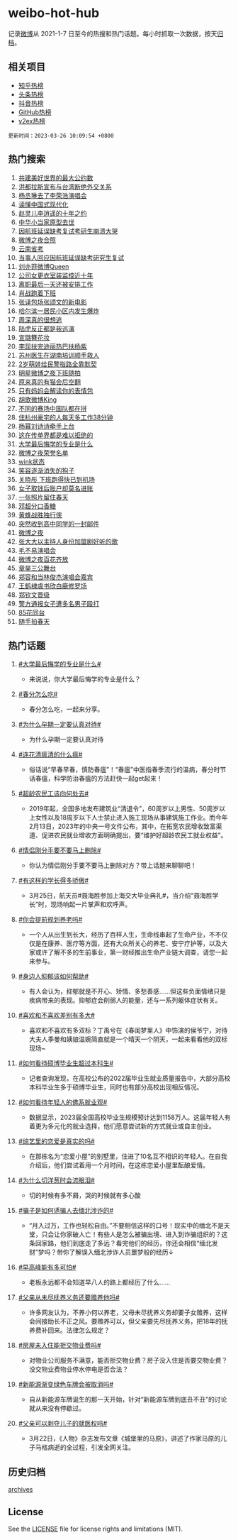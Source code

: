 # weibo-hot-hub

记录[微博](https://www.weibo.com)从 2021-1-7 日至今的热搜和热门话题。每小时抓取一次数据，按天[归档](archives)。

## 相关项目

- [知乎热榜](https://github.com/lonnyzhang423/zhihu-hot-hub)
- [头条热榜](https://github.com/lonnyzhang423/toutiao-hot-hub)
- [抖音热榜](https://github.com/lonnyzhang423/douyin-hot-hub)
- [GitHub热榜](https://github.com/lonnyzhang423/github-hot-hub)
- [v2ex热榜](https://github.com/lonnyzhang423/v2ex-hot-hub)


`更新时间：2023-03-26 10:09:54 +0800`

## 热门搜索

1. [共建美好世界的最大公约数](https://m.weibo.cn/search?containerid=100103type%3D1%26t%3D10%26q%3D%23%E5%85%B1%E5%BB%BA%E7%BE%8E%E5%A5%BD%E4%B8%96%E7%95%8C%E7%9A%84%E6%9C%80%E5%A4%A7%E5%85%AC%E7%BA%A6%E6%95%B0%23&stream_entry_id=51&isnewpage=1&extparam=seat%3D1%26dgr%3D0%26c_type%3D51%26stream_entry_id%3D51%26cate%3D10103%26pos%3D0%26filter_type%3Drealtimehot%26display_time%3D1679796592%26pre_seqid%3D16797965929040127691254&luicode=10000011&lfid=106003type%253D25%2526t%253D3%2526disable_hot%253D1%2526filter_type%253Drealtimehot)
1. [洪都拉斯宣布与台湾断绝外交关系](https://m.weibo.cn/search?containerid=100103type%3D1%26t%3D10%26q%3D%23%E6%B4%AA%E9%83%BD%E6%8B%89%E6%96%AF%E5%AE%A3%E5%B8%83%E4%B8%8E%E5%8F%B0%E6%B9%BE%E6%96%AD%E7%BB%9D%E5%A4%96%E4%BA%A4%E5%85%B3%E7%B3%BB%23&stream_entry_id=31&isnewpage=1&extparam=seat%3D1%26flag%3D1%26c_type%3D31%26dgr%3D0%26cate%3D5001%26q%3D%2523%25E6%25B4%25AA%25E9%2583%25BD%25E6%258B%2589%25E6%2596%25AF%25E5%25AE%25A3%25E5%25B8%2583%25E4%25B8%258E%25E5%258F%25B0%25E6%25B9%25BE%25E6%2596%25AD%25E7%25BB%259D%25E5%25A4%2596%25E4%25BA%25A4%25E5%2585%25B3%25E7%25B3%25BB%2523%26filter_type%3Drealtimehot%26realpos%3D1%26pos%3D0%26stream_entry_id%3D31%26band_rank%3D1%26lcate%3D5001%26display_time%3D1679796592%26pre_seqid%3D16797965929040127691254&luicode=10000011&lfid=106003type%253D25%2526t%253D3%2526disable_hot%253D1%2526filter_type%253Drealtimehot)
1. [杨丞琳去了李荣浩演唱会](https://m.weibo.cn/search?containerid=100103type%3D1%26t%3D10%26q%3D%E6%9D%A8%E4%B8%9E%E7%90%B3%E5%8E%BB%E4%BA%86%E6%9D%8E%E8%8D%A3%E6%B5%A9%E6%BC%94%E5%94%B1%E4%BC%9A&stream_entry_id=31&isnewpage=1&extparam=seat%3D1%26flag%3D2%26c_type%3D31%26dgr%3D0%26cate%3D5001%26q%3D%25E6%259D%25A8%25E4%25B8%259E%25E7%2590%25B3%25E5%258E%25BB%25E4%25BA%2586%25E6%259D%258E%25E8%258D%25A3%25E6%25B5%25A9%25E6%25BC%2594%25E5%2594%25B1%25E4%25BC%259A%26filter_type%3Drealtimehot%26realpos%3D2%26pos%3D1%26stream_entry_id%3D31%26band_rank%3D2%26lcate%3D5001%26display_time%3D1679796592%26pre_seqid%3D16797965929040127691254&luicode=10000011&lfid=106003type%253D25%2526t%253D3%2526disable_hot%253D1%2526filter_type%253Drealtimehot)
1. [读懂中国式现代化](https://m.weibo.cn/search?containerid=100103type%3D1%26t%3D10%26q%3D%23%E8%AF%BB%E6%87%82%E4%B8%AD%E5%9B%BD%E5%BC%8F%E7%8E%B0%E4%BB%A3%E5%8C%96%23&stream_entry_id=31&isnewpage=1&extparam=seat%3D1%26flag%3D0%26c_type%3D31%26dgr%3D0%26cate%3D5001%26q%3D%2523%25E8%25AF%25BB%25E6%2587%2582%25E4%25B8%25AD%25E5%259B%25BD%25E5%25BC%258F%25E7%258E%25B0%25E4%25BB%25A3%25E5%258C%2596%2523%26filter_type%3Drealtimehot%26realpos%3D3%26pos%3D2%26stream_entry_id%3D31%26band_rank%3D3%26lcate%3D5001%26display_time%3D1679796592%26pre_seqid%3D16797965929040127691254&luicode=10000011&lfid=106003type%253D25%2526t%253D3%2526disable_hot%253D1%2526filter_type%253Drealtimehot)
1. [赵灵儿李逍遥的十年之约](https://m.weibo.cn/search?containerid=100103type%3D1%26t%3D10%26q%3D%E8%B5%B5%E7%81%B5%E5%84%BF%E6%9D%8E%E9%80%8D%E9%81%A5%E7%9A%84%E5%8D%81%E5%B9%B4%E4%B9%8B%E7%BA%A6&stream_entry_id=31&isnewpage=1&extparam=seat%3D1%26flag%3D16%26c_type%3D31%26dgr%3D0%26cate%3D5001%26q%3D%25E8%25B5%25B5%25E7%2581%25B5%25E5%2584%25BF%25E6%259D%258E%25E9%2580%258D%25E9%2581%25A5%25E7%259A%2584%25E5%258D%2581%25E5%25B9%25B4%25E4%25B9%258B%25E7%25BA%25A6%26filter_type%3Drealtimehot%26realpos%3D4%26pos%3D3%26stream_entry_id%3D31%26band_rank%3D4%26lcate%3D5001%26display_time%3D1679796592%26pre_seqid%3D16797965929040127691254&luicode=10000011&lfid=106003type%253D25%2526t%253D3%2526disable_hot%253D1%2526filter_type%253Drealtimehot)
1. [中华小当家原型去世](https://m.weibo.cn/search?containerid=100103type%3D1%26t%3D10%26q%3D%23%E4%B8%AD%E5%8D%8E%E5%B0%8F%E5%BD%93%E5%AE%B6%E5%8E%9F%E5%9E%8B%E5%8E%BB%E4%B8%96%23&stream_entry_id=31&isnewpage=1&extparam=seat%3D1%26flag%3D0%26c_type%3D31%26dgr%3D0%26cate%3D5001%26q%3D%2523%25E4%25B8%25AD%25E5%258D%258E%25E5%25B0%258F%25E5%25BD%2593%25E5%25AE%25B6%25E5%258E%259F%25E5%259E%258B%25E5%258E%25BB%25E4%25B8%2596%2523%26filter_type%3Drealtimehot%26realpos%3D5%26pos%3D4%26stream_entry_id%3D31%26band_rank%3D5%26lcate%3D5001%26display_time%3D1679796592%26pre_seqid%3D16797965929040127691254&luicode=10000011&lfid=106003type%253D25%2526t%253D3%2526disable_hot%253D1%2526filter_type%253Drealtimehot)
1. [因航班延误缺考复试考研生崩溃大哭](https://m.weibo.cn/search?containerid=100103type%3D1%26t%3D10%26q%3D%23%E5%9B%A0%E8%88%AA%E7%8F%AD%E5%BB%B6%E8%AF%AF%E7%BC%BA%E8%80%83%E5%A4%8D%E8%AF%95%E8%80%83%E7%A0%94%E7%94%9F%E5%B4%A9%E6%BA%83%E5%A4%A7%E5%93%AD%23&stream_entry_id=31&isnewpage=1&extparam=seat%3D1%26flag%3D2%26c_type%3D31%26dgr%3D0%26cate%3D5001%26q%3D%2523%25E5%259B%25A0%25E8%2588%25AA%25E7%258F%25AD%25E5%25BB%25B6%25E8%25AF%25AF%25E7%25BC%25BA%25E8%2580%2583%25E5%25A4%258D%25E8%25AF%2595%25E8%2580%2583%25E7%25A0%2594%25E7%2594%259F%25E5%25B4%25A9%25E6%25BA%2583%25E5%25A4%25A7%25E5%2593%25AD%2523%26filter_type%3Drealtimehot%26realpos%3D6%26pos%3D5%26stream_entry_id%3D31%26band_rank%3D6%26lcate%3D5001%26display_time%3D1679796592%26pre_seqid%3D16797965929040127691254&luicode=10000011&lfid=106003type%253D25%2526t%253D3%2526disable_hot%253D1%2526filter_type%253Drealtimehot)
1. [微博之夜合照](https://m.weibo.cn/search?containerid=100103type%3D1%26t%3D10%26q%3D%23%E5%BE%AE%E5%8D%9A%E4%B9%8B%E5%A4%9C%E5%90%88%E7%85%A7%23&stream_entry_id=31&isnewpage=1&extparam=seat%3D1%26flag%3D16%26c_type%3D31%26dgr%3D0%26cate%3D5001%26q%3D%2523%25E5%25BE%25AE%25E5%258D%259A%25E4%25B9%258B%25E5%25A4%259C%25E5%2590%2588%25E7%2585%25A7%2523%26filter_type%3Drealtimehot%26realpos%3D7%26pos%3D6%26stream_entry_id%3D31%26band_rank%3D7%26lcate%3D5001%26display_time%3D1679796592%26pre_seqid%3D16797965929040127691254&luicode=10000011&lfid=106003type%253D25%2526t%253D3%2526disable_hot%253D1%2526filter_type%253Drealtimehot)
1. [云南省考](https://m.weibo.cn/search?containerid=100103type%3D1%26t%3D10%26q%3D%23%E4%BA%91%E5%8D%97%E7%9C%81%E8%80%83%23&stream_entry_id=31&isnewpage=1&extparam=seat%3D1%26flag%3D1%26c_type%3D31%26dgr%3D0%26cate%3D5001%26q%3D%2523%25E4%25BA%2591%25E5%258D%2597%25E7%259C%2581%25E8%2580%2583%2523%26filter_type%3Drealtimehot%26realpos%3D8%26pos%3D7%26stream_entry_id%3D31%26band_rank%3D8%26lcate%3D5001%26display_time%3D1679796592%26pre_seqid%3D16797965929040127691254&luicode=10000011&lfid=106003type%253D25%2526t%253D3%2526disable_hot%253D1%2526filter_type%253Drealtimehot)
1. [当事人回应因航班延误缺考研究生复试](https://m.weibo.cn/search?containerid=100103type%3D1%26t%3D10%26q%3D%23%E5%BD%93%E4%BA%8B%E4%BA%BA%E5%9B%9E%E5%BA%94%E5%9B%A0%E8%88%AA%E7%8F%AD%E5%BB%B6%E8%AF%AF%E7%BC%BA%E8%80%83%E7%A0%94%E7%A9%B6%E7%94%9F%E5%A4%8D%E8%AF%95%23&stream_entry_id=31&isnewpage=1&extparam=seat%3D1%26flag%3D0%26c_type%3D31%26dgr%3D0%26cate%3D5001%26q%3D%2523%25E5%25BD%2593%25E4%25BA%258B%25E4%25BA%25BA%25E5%259B%259E%25E5%25BA%2594%25E5%259B%25A0%25E8%2588%25AA%25E7%258F%25AD%25E5%25BB%25B6%25E8%25AF%25AF%25E7%25BC%25BA%25E8%2580%2583%25E7%25A0%2594%25E7%25A9%25B6%25E7%2594%259F%25E5%25A4%258D%25E8%25AF%2595%2523%26filter_type%3Drealtimehot%26realpos%3D9%26pos%3D8%26stream_entry_id%3D31%26band_rank%3D9%26lcate%3D5001%26display_time%3D1679796592%26pre_seqid%3D16797965929040127691254&luicode=10000011&lfid=106003type%253D25%2526t%253D3%2526disable_hot%253D1%2526filter_type%253Drealtimehot)
1. [刘亦菲微博Queen](https://m.weibo.cn/search?containerid=100103type%3D1%26t%3D10%26q%3D%23%E5%88%98%E4%BA%A6%E8%8F%B2%E5%BE%AE%E5%8D%9AQueen%23&stream_entry_id=31&isnewpage=1&extparam=seat%3D1%26flag%3D16%26c_type%3D31%26dgr%3D0%26cate%3D5001%26q%3D%2523%25E5%2588%2598%25E4%25BA%25A6%25E8%258F%25B2%25E5%25BE%25AE%25E5%258D%259AQueen%2523%26filter_type%3Drealtimehot%26realpos%3D10%26pos%3D9%26stream_entry_id%3D31%26band_rank%3D10%26lcate%3D5001%26display_time%3D1679796592%26pre_seqid%3D16797965929040127691254&luicode=10000011&lfid=106003type%253D25%2526t%253D3%2526disable_hot%253D1%2526filter_type%253Drealtimehot)
1. [公司女更衣室装监控近十年](https://m.weibo.cn/search?containerid=100103type%3D1%26t%3D10%26q%3D%23%E5%85%AC%E5%8F%B8%E5%A5%B3%E6%9B%B4%E8%A1%A3%E5%AE%A4%E8%A3%85%E7%9B%91%E6%8E%A7%E8%BF%91%E5%8D%81%E5%B9%B4%23&stream_entry_id=31&isnewpage=1&extparam=seat%3D1%26flag%3D0%26c_type%3D31%26dgr%3D0%26cate%3D5001%26q%3D%2523%25E5%2585%25AC%25E5%258F%25B8%25E5%25A5%25B3%25E6%259B%25B4%25E8%25A1%25A3%25E5%25AE%25A4%25E8%25A3%2585%25E7%259B%2591%25E6%258E%25A7%25E8%25BF%2591%25E5%258D%2581%25E5%25B9%25B4%2523%26filter_type%3Drealtimehot%26realpos%3D11%26pos%3D10%26stream_entry_id%3D31%26band_rank%3D11%26lcate%3D5001%26display_time%3D1679796592%26pre_seqid%3D16797965929040127691254&luicode=10000011&lfid=106003type%253D25%2526t%253D3%2526disable_hot%253D1%2526filter_type%253Drealtimehot)
1. [离职最后一天还被安排工作](https://m.weibo.cn/search?containerid=100103type%3D1%26t%3D10%26q%3D%23%E7%A6%BB%E8%81%8C%E6%9C%80%E5%90%8E%E4%B8%80%E5%A4%A9%E8%BF%98%E8%A2%AB%E5%AE%89%E6%8E%92%E5%B7%A5%E4%BD%9C%23&stream_entry_id=31&isnewpage=1&extparam=seat%3D1%26flag%3D0%26c_type%3D31%26dgr%3D0%26cate%3D5001%26q%3D%2523%25E7%25A6%25BB%25E8%2581%258C%25E6%259C%2580%25E5%2590%258E%25E4%25B8%2580%25E5%25A4%25A9%25E8%25BF%2598%25E8%25A2%25AB%25E5%25AE%2589%25E6%258E%2592%25E5%25B7%25A5%25E4%25BD%259C%2523%26filter_type%3Drealtimehot%26realpos%3D12%26pos%3D11%26stream_entry_id%3D31%26band_rank%3D12%26lcate%3D5001%26display_time%3D1679796592%26pre_seqid%3D16797965929040127691254&luicode=10000011&lfid=106003type%253D25%2526t%253D3%2526disable_hot%253D1%2526filter_type%253Drealtimehot)
1. [肖战跑着下班](https://m.weibo.cn/search?containerid=100103type%3D1%26t%3D10%26q%3D%23%E8%82%96%E6%88%98%E8%B7%91%E7%9D%80%E4%B8%8B%E7%8F%AD%23&stream_entry_id=31&isnewpage=1&extparam=seat%3D1%26flag%3D1%26c_type%3D31%26dgr%3D0%26cate%3D5001%26q%3D%2523%25E8%2582%2596%25E6%2588%2598%25E8%25B7%2591%25E7%259D%2580%25E4%25B8%258B%25E7%258F%25AD%2523%26filter_type%3Drealtimehot%26realpos%3D13%26pos%3D12%26stream_entry_id%3D31%26band_rank%3D13%26lcate%3D5001%26display_time%3D1679796592%26pre_seqid%3D16797965929040127691254&luicode=10000011&lfid=106003type%253D25%2526t%253D3%2526disable_hot%253D1%2526filter_type%253Drealtimehot)
1. [张译包场张颂文的新电影](https://m.weibo.cn/search?containerid=100103type%3D1%26t%3D10%26q%3D%23%E5%BC%A0%E8%AF%91%E5%8C%85%E5%9C%BA%E5%BC%A0%E9%A2%82%E6%96%87%E7%9A%84%E6%96%B0%E7%94%B5%E5%BD%B1%23&stream_entry_id=31&isnewpage=1&extparam=seat%3D1%26flag%3D0%26c_type%3D31%26dgr%3D0%26cate%3D5001%26q%3D%2523%25E5%25BC%25A0%25E8%25AF%2591%25E5%258C%2585%25E5%259C%25BA%25E5%25BC%25A0%25E9%25A2%2582%25E6%2596%2587%25E7%259A%2584%25E6%2596%25B0%25E7%2594%25B5%25E5%25BD%25B1%2523%26filter_type%3Drealtimehot%26realpos%3D14%26pos%3D13%26stream_entry_id%3D31%26band_rank%3D14%26lcate%3D5001%26display_time%3D1679796592%26pre_seqid%3D16797965929040127691254&luicode=10000011&lfid=106003type%253D25%2526t%253D3%2526disable_hot%253D1%2526filter_type%253Drealtimehot)
1. [哈尔滨一居民小区内发生爆炸](https://m.weibo.cn/search?containerid=100103type%3D1%26t%3D10%26q%3D%23%E5%93%88%E5%B0%94%E6%BB%A8%E4%B8%80%E5%B1%85%E6%B0%91%E5%B0%8F%E5%8C%BA%E5%86%85%E5%8F%91%E7%94%9F%E7%88%86%E7%82%B8%23&stream_entry_id=31&isnewpage=1&extparam=seat%3D1%26flag%3D0%26c_type%3D31%26dgr%3D0%26cate%3D5001%26q%3D%2523%25E5%2593%2588%25E5%25B0%2594%25E6%25BB%25A8%25E4%25B8%2580%25E5%25B1%2585%25E6%25B0%2591%25E5%25B0%258F%25E5%258C%25BA%25E5%2586%2585%25E5%258F%2591%25E7%2594%259F%25E7%2588%2586%25E7%2582%25B8%2523%26filter_type%3Drealtimehot%26realpos%3D15%26pos%3D14%26stream_entry_id%3D31%26band_rank%3D15%26lcate%3D5001%26display_time%3D1679796592%26pre_seqid%3D16797965929040127691254&luicode=10000011&lfid=106003type%253D25%2526t%253D3%2526disable_hot%253D1%2526filter_type%253Drealtimehot)
1. [周深真的很想逃](https://m.weibo.cn/search?containerid=100103type%3D1%26t%3D10%26q%3D%23%E5%91%A8%E6%B7%B1%E7%9C%9F%E7%9A%84%E5%BE%88%E6%83%B3%E9%80%83%23&stream_entry_id=31&isnewpage=1&extparam=seat%3D1%26flag%3D0%26c_type%3D31%26dgr%3D0%26cate%3D5001%26q%3D%2523%25E5%2591%25A8%25E6%25B7%25B1%25E7%259C%259F%25E7%259A%2584%25E5%25BE%2588%25E6%2583%25B3%25E9%2580%2583%2523%26filter_type%3Drealtimehot%26realpos%3D16%26pos%3D15%26stream_entry_id%3D31%26band_rank%3D16%26lcate%3D5001%26display_time%3D1679796592%26pre_seqid%3D16797965929040127691254&luicode=10000011&lfid=106003type%253D25%2526t%253D3%2526disable_hot%253D1%2526filter_type%253Drealtimehot)
1. [陆虎反正都是我巡演](https://m.weibo.cn/search?containerid=100103type%3D1%26t%3D10%26q%3D%23%E9%99%86%E8%99%8E%E5%8F%8D%E6%AD%A3%E9%83%BD%E6%98%AF%E6%88%91%E5%B7%A1%E6%BC%94%23&stream_entry_id=31&isnewpage=1&extparam=seat%3D1%26flag%3D0%26c_type%3D31%26dgr%3D0%26cate%3D5001%26q%3D%2523%25E9%2599%2586%25E8%2599%258E%25E5%258F%258D%25E6%25AD%25A3%25E9%2583%25BD%25E6%2598%25AF%25E6%2588%2591%25E5%25B7%25A1%25E6%25BC%2594%2523%26filter_type%3Drealtimehot%26realpos%3D17%26pos%3D16%26stream_entry_id%3D31%26band_rank%3D17%26lcate%3D5001%26display_time%3D1679796592%26pre_seqid%3D16797965929040127691254&luicode=10000011&lfid=106003type%253D25%2526t%253D3%2526disable_hot%253D1%2526filter_type%253Drealtimehot)
1. [宣璐簪花妆](https://m.weibo.cn/search?containerid=100103type%3D1%26t%3D10%26q%3D%23%E5%AE%A3%E7%92%90%E7%B0%AA%E8%8A%B1%E5%A6%86%23&stream_entry_id=31&isnewpage=1&extparam=seat%3D1%26flag%3D1%26c_type%3D31%26dgr%3D0%26cate%3D5001%26q%3D%2523%25E5%25AE%25A3%25E7%2592%2590%25E7%25B0%25AA%25E8%258A%25B1%25E5%25A6%2586%2523%26filter_type%3Drealtimehot%26realpos%3D18%26pos%3D17%26stream_entry_id%3D31%26band_rank%3D18%26lcate%3D5001%26display_time%3D1679796592%26pre_seqid%3D16797965929040127691254&luicode=10000011&lfid=106003type%253D25%2526t%253D3%2526disable_hot%253D1%2526filter_type%253Drealtimehot)
1. [李现扶完迪丽热巴扶杨紫](https://m.weibo.cn/search?containerid=100103type%3D1%26t%3D10%26q%3D%23%E6%9D%8E%E7%8E%B0%E6%89%B6%E5%AE%8C%E8%BF%AA%E4%B8%BD%E7%83%AD%E5%B7%B4%E6%89%B6%E6%9D%A8%E7%B4%AB%23&stream_entry_id=31&isnewpage=1&extparam=seat%3D1%26flag%3D0%26c_type%3D31%26dgr%3D0%26cate%3D5001%26q%3D%2523%25E6%259D%258E%25E7%258E%25B0%25E6%2589%25B6%25E5%25AE%258C%25E8%25BF%25AA%25E4%25B8%25BD%25E7%2583%25AD%25E5%25B7%25B4%25E6%2589%25B6%25E6%259D%25A8%25E7%25B4%25AB%2523%26filter_type%3Drealtimehot%26realpos%3D19%26pos%3D18%26stream_entry_id%3D31%26band_rank%3D19%26lcate%3D5001%26display_time%3D1679796592%26pre_seqid%3D16797965929040127691254&luicode=10000011&lfid=106003type%253D25%2526t%253D3%2526disable_hot%253D1%2526filter_type%253Drealtimehot)
1. [苏州医生在湖南培训顺手救人](https://m.weibo.cn/search?containerid=100103type%3D1%26t%3D10%26q%3D%23%E8%8B%8F%E5%B7%9E%E5%8C%BB%E7%94%9F%E5%9C%A8%E6%B9%96%E5%8D%97%E5%9F%B9%E8%AE%AD%E9%A1%BA%E6%89%8B%E6%95%91%E4%BA%BA%23&stream_entry_id=31&isnewpage=1&extparam=seat%3D1%26flag%3D0%26c_type%3D31%26dgr%3D0%26cate%3D5001%26q%3D%2523%25E8%258B%258F%25E5%25B7%259E%25E5%258C%25BB%25E7%2594%259F%25E5%259C%25A8%25E6%25B9%2596%25E5%258D%2597%25E5%259F%25B9%25E8%25AE%25AD%25E9%25A1%25BA%25E6%2589%258B%25E6%2595%2591%25E4%25BA%25BA%2523%26filter_type%3Drealtimehot%26realpos%3D20%26pos%3D19%26stream_entry_id%3D31%26band_rank%3D20%26lcate%3D5001%26display_time%3D1679796592%26pre_seqid%3D16797965929040127691254&luicode=10000011&lfid=106003type%253D25%2526t%253D3%2526disable_hot%253D1%2526filter_type%253Drealtimehot)
1. [2岁萌娃给民警指路全靠默契](https://m.weibo.cn/search?containerid=100103type%3D1%26t%3D10%26q%3D%232%E5%B2%81%E8%90%8C%E5%A8%83%E7%BB%99%E6%B0%91%E8%AD%A6%E6%8C%87%E8%B7%AF%E5%85%A8%E9%9D%A0%E9%BB%98%E5%A5%91%23&stream_entry_id=31&isnewpage=1&extparam=seat%3D1%26flag%3D0%26c_type%3D31%26dgr%3D0%26cate%3D5001%26q%3D%25232%25E5%25B2%2581%25E8%2590%258C%25E5%25A8%2583%25E7%25BB%2599%25E6%25B0%2591%25E8%25AD%25A6%25E6%258C%2587%25E8%25B7%25AF%25E5%2585%25A8%25E9%259D%25A0%25E9%25BB%2598%25E5%25A5%2591%2523%26filter_type%3Drealtimehot%26realpos%3D21%26pos%3D20%26stream_entry_id%3D31%26band_rank%3D21%26lcate%3D5001%26display_time%3D1679796592%26pre_seqid%3D16797965929040127691254&luicode=10000011&lfid=106003type%253D25%2526t%253D3%2526disable_hot%253D1%2526filter_type%253Drealtimehot)
1. [明星微博之夜下班随拍](https://m.weibo.cn/search?containerid=100103type%3D1%26t%3D10%26q%3D%23%E6%98%8E%E6%98%9F%E5%BE%AE%E5%8D%9A%E4%B9%8B%E5%A4%9C%E4%B8%8B%E7%8F%AD%E9%9A%8F%E6%8B%8D%23&stream_entry_id=31&isnewpage=1&extparam=seat%3D1%26flag%3D0%26c_type%3D31%26dgr%3D0%26cate%3D5001%26q%3D%2523%25E6%2598%258E%25E6%2598%259F%25E5%25BE%25AE%25E5%258D%259A%25E4%25B9%258B%25E5%25A4%259C%25E4%25B8%258B%25E7%258F%25AD%25E9%259A%258F%25E6%258B%258D%2523%26filter_type%3Drealtimehot%26realpos%3D22%26pos%3D21%26stream_entry_id%3D31%26band_rank%3D22%26lcate%3D5001%26display_time%3D1679796592%26pre_seqid%3D16797965929040127691254&luicode=10000011&lfid=106003type%253D25%2526t%253D3%2526disable_hot%253D1%2526filter_type%253Drealtimehot)
1. [原来真的有猫会后空翻](https://m.weibo.cn/search?containerid=100103type%3D1%26t%3D10%26q%3D%23%E5%8E%9F%E6%9D%A5%E7%9C%9F%E7%9A%84%E6%9C%89%E7%8C%AB%E4%BC%9A%E5%90%8E%E7%A9%BA%E7%BF%BB%23&stream_entry_id=31&isnewpage=1&extparam=seat%3D1%26flag%3D0%26c_type%3D31%26dgr%3D0%26cate%3D5001%26q%3D%2523%25E5%258E%259F%25E6%259D%25A5%25E7%259C%259F%25E7%259A%2584%25E6%259C%2589%25E7%258C%25AB%25E4%25BC%259A%25E5%2590%258E%25E7%25A9%25BA%25E7%25BF%25BB%2523%26filter_type%3Drealtimehot%26realpos%3D23%26pos%3D22%26stream_entry_id%3D31%26band_rank%3D23%26lcate%3D5001%26display_time%3D1679796592%26pre_seqid%3D16797965929040127691254&luicode=10000011&lfid=106003type%253D25%2526t%253D3%2526disable_hot%253D1%2526filter_type%253Drealtimehot)
1. [只有妈妈会解读你的表情包](https://m.weibo.cn/search?containerid=100103type%3D1%26t%3D10%26q%3D%23%E5%8F%AA%E6%9C%89%E5%A6%88%E5%A6%88%E4%BC%9A%E8%A7%A3%E8%AF%BB%E4%BD%A0%E7%9A%84%E8%A1%A8%E6%83%85%E5%8C%85%23&stream_entry_id=31&isnewpage=1&extparam=seat%3D1%26flag%3D0%26c_type%3D31%26dgr%3D0%26cate%3D5001%26q%3D%2523%25E5%258F%25AA%25E6%259C%2589%25E5%25A6%2588%25E5%25A6%2588%25E4%25BC%259A%25E8%25A7%25A3%25E8%25AF%25BB%25E4%25BD%25A0%25E7%259A%2584%25E8%25A1%25A8%25E6%2583%2585%25E5%258C%2585%2523%26filter_type%3Drealtimehot%26realpos%3D24%26pos%3D23%26stream_entry_id%3D31%26band_rank%3D24%26lcate%3D5001%26display_time%3D1679796592%26pre_seqid%3D16797965929040127691254&luicode=10000011&lfid=106003type%253D25%2526t%253D3%2526disable_hot%253D1%2526filter_type%253Drealtimehot)
1. [胡歌微博King](https://m.weibo.cn/search?containerid=100103type%3D1%26t%3D10%26q%3D%23%E8%83%A1%E6%AD%8C%E5%BE%AE%E5%8D%9AKing%23&stream_entry_id=31&isnewpage=1&extparam=seat%3D1%26flag%3D0%26c_type%3D31%26dgr%3D0%26cate%3D5001%26q%3D%2523%25E8%2583%25A1%25E6%25AD%258C%25E5%25BE%25AE%25E5%258D%259AKing%2523%26filter_type%3Drealtimehot%26realpos%3D25%26pos%3D24%26stream_entry_id%3D31%26band_rank%3D25%26lcate%3D5001%26display_time%3D1679796592%26pre_seqid%3D16797965929040127691254&luicode=10000011&lfid=106003type%253D25%2526t%253D3%2526disable_hot%253D1%2526filter_type%253Drealtimehot)
1. [不同的赛场中国队都在拼](https://m.weibo.cn/search?containerid=100103type%3D1%26t%3D10%26q%3D%23%E4%B8%8D%E5%90%8C%E7%9A%84%E8%B5%9B%E5%9C%BA%E4%B8%AD%E5%9B%BD%E9%98%9F%E9%83%BD%E5%9C%A8%E6%8B%BC%23&stream_entry_id=31&isnewpage=1&extparam=seat%3D1%26flag%3D1%26c_type%3D31%26dgr%3D0%26cate%3D5001%26q%3D%2523%25E4%25B8%258D%25E5%2590%258C%25E7%259A%2584%25E8%25B5%259B%25E5%259C%25BA%25E4%25B8%25AD%25E5%259B%25BD%25E9%2598%259F%25E9%2583%25BD%25E5%259C%25A8%25E6%258B%25BC%2523%26filter_type%3Drealtimehot%26realpos%3D26%26pos%3D25%26stream_entry_id%3D31%26band_rank%3D26%26lcate%3D5001%26display_time%3D1679796592%26pre_seqid%3D16797965929040127691254&luicode=10000011&lfid=106003type%253D25%2526t%253D3%2526disable_hot%253D1%2526filter_type%253Drealtimehot)
1. [住杭州豪宅的人每天多工作38分钟](https://m.weibo.cn/search?containerid=100103type%3D1%26t%3D10%26q%3D%23%E4%BD%8F%E6%9D%AD%E5%B7%9E%E8%B1%AA%E5%AE%85%E7%9A%84%E4%BA%BA%E6%AF%8F%E5%A4%A9%E5%A4%9A%E5%B7%A5%E4%BD%9C38%E5%88%86%E9%92%9F%23&stream_entry_id=31&isnewpage=1&extparam=seat%3D1%26flag%3D0%26c_type%3D31%26dgr%3D0%26cate%3D5001%26q%3D%2523%25E4%25BD%258F%25E6%259D%25AD%25E5%25B7%259E%25E8%25B1%25AA%25E5%25AE%2585%25E7%259A%2584%25E4%25BA%25BA%25E6%25AF%258F%25E5%25A4%25A9%25E5%25A4%259A%25E5%25B7%25A5%25E4%25BD%259C38%25E5%2588%2586%25E9%2592%259F%2523%26filter_type%3Drealtimehot%26realpos%3D27%26pos%3D26%26stream_entry_id%3D31%26band_rank%3D27%26lcate%3D5001%26display_time%3D1679796592%26pre_seqid%3D16797965929040127691254&luicode=10000011&lfid=106003type%253D25%2526t%253D3%2526disable_hot%253D1%2526filter_type%253Drealtimehot)
1. [杨幂刘诗诗牵手上台](https://m.weibo.cn/search?containerid=100103type%3D1%26t%3D10%26q%3D%23%E6%9D%A8%E5%B9%82%E5%88%98%E8%AF%97%E8%AF%97%E7%89%B5%E6%89%8B%E4%B8%8A%E5%8F%B0%23&stream_entry_id=31&isnewpage=1&extparam=seat%3D1%26flag%3D0%26c_type%3D31%26dgr%3D0%26cate%3D5001%26q%3D%2523%25E6%259D%25A8%25E5%25B9%2582%25E5%2588%2598%25E8%25AF%2597%25E8%25AF%2597%25E7%2589%25B5%25E6%2589%258B%25E4%25B8%258A%25E5%258F%25B0%2523%26filter_type%3Drealtimehot%26realpos%3D28%26pos%3D27%26stream_entry_id%3D31%26band_rank%3D28%26lcate%3D5001%26display_time%3D1679796592%26pre_seqid%3D16797965929040127691254&luicode=10000011&lfid=106003type%253D25%2526t%253D3%2526disable_hot%253D1%2526filter_type%253Drealtimehot)
1. [这在传单界都是难以拒绝的](https://m.weibo.cn/search?containerid=100103type%3D1%26t%3D10%26q%3D%23%E8%BF%99%E5%9C%A8%E4%BC%A0%E5%8D%95%E7%95%8C%E9%83%BD%E6%98%AF%E9%9A%BE%E4%BB%A5%E6%8B%92%E7%BB%9D%E7%9A%84%23&stream_entry_id=31&isnewpage=1&extparam=seat%3D1%26flag%3D0%26c_type%3D31%26dgr%3D0%26cate%3D5001%26q%3D%2523%25E8%25BF%2599%25E5%259C%25A8%25E4%25BC%25A0%25E5%258D%2595%25E7%2595%258C%25E9%2583%25BD%25E6%2598%25AF%25E9%259A%25BE%25E4%25BB%25A5%25E6%258B%2592%25E7%25BB%259D%25E7%259A%2584%2523%26filter_type%3Drealtimehot%26realpos%3D29%26pos%3D28%26stream_entry_id%3D31%26band_rank%3D29%26lcate%3D5001%26display_time%3D1679796592%26pre_seqid%3D16797965929040127691254&luicode=10000011&lfid=106003type%253D25%2526t%253D3%2526disable_hot%253D1%2526filter_type%253Drealtimehot)
1. [大学最后悔学的专业是什么](https://m.weibo.cn/search?containerid=100103type%3D1%26t%3D10%26q%3D%23%E5%A4%A7%E5%AD%A6%E6%9C%80%E5%90%8E%E6%82%94%E5%AD%A6%E7%9A%84%E4%B8%93%E4%B8%9A%E6%98%AF%E4%BB%80%E4%B9%88%23&stream_entry_id=31&isnewpage=1&extparam=seat%3D1%26flag%3D0%26c_type%3D31%26dgr%3D0%26cate%3D5001%26q%3D%2523%25E5%25A4%25A7%25E5%25AD%25A6%25E6%259C%2580%25E5%2590%258E%25E6%2582%2594%25E5%25AD%25A6%25E7%259A%2584%25E4%25B8%2593%25E4%25B8%259A%25E6%2598%25AF%25E4%25BB%2580%25E4%25B9%2588%2523%26filter_type%3Drealtimehot%26realpos%3D30%26pos%3D29%26stream_entry_id%3D31%26band_rank%3D30%26lcate%3D5001%26display_time%3D1679796592%26pre_seqid%3D16797965929040127691254&luicode=10000011&lfid=106003type%253D25%2526t%253D3%2526disable_hot%253D1%2526filter_type%253Drealtimehot)
1. [微博之夜荣誉名单](https://m.weibo.cn/search?containerid=100103type%3D1%26t%3D10%26q%3D%23%E5%BE%AE%E5%8D%9A%E4%B9%8B%E5%A4%9C%E8%8D%A3%E8%AA%89%E5%90%8D%E5%8D%95%23&stream_entry_id=31&isnewpage=1&extparam=seat%3D1%26flag%3D1%26c_type%3D31%26dgr%3D0%26cate%3D5001%26q%3D%2523%25E5%25BE%25AE%25E5%258D%259A%25E4%25B9%258B%25E5%25A4%259C%25E8%258D%25A3%25E8%25AA%2589%25E5%2590%258D%25E5%258D%2595%2523%26filter_type%3Drealtimehot%26realpos%3D31%26pos%3D30%26stream_entry_id%3D31%26band_rank%3D31%26lcate%3D5001%26display_time%3D1679796592%26pre_seqid%3D16797965929040127691254&luicode=10000011&lfid=106003type%253D25%2526t%253D3%2526disable_hot%253D1%2526filter_type%253Drealtimehot)
1. [wink状态](https://m.weibo.cn/search?containerid=100103type%3D1%26t%3D10%26q%3D%23wink%E7%8A%B6%E6%80%81%23&stream_entry_id=31&isnewpage=1&extparam=seat%3D1%26flag%3D0%26c_type%3D31%26dgr%3D0%26cate%3D5001%26q%3D%2523wink%25E7%258A%25B6%25E6%2580%2581%2523%26filter_type%3Drealtimehot%26realpos%3D32%26pos%3D31%26stream_entry_id%3D31%26band_rank%3D32%26lcate%3D5001%26display_time%3D1679796592%26pre_seqid%3D16797965929040127691254&luicode=10000011&lfid=106003type%253D25%2526t%253D3%2526disable_hot%253D1%2526filter_type%253Drealtimehot)
1. [笑容逐渐消失的狗子](https://m.weibo.cn/search?containerid=100103type%3D1%26t%3D10%26q%3D%23%E7%AC%91%E5%AE%B9%E9%80%90%E6%B8%90%E6%B6%88%E5%A4%B1%E7%9A%84%E7%8B%97%E5%AD%90%23&stream_entry_id=31&isnewpage=1&extparam=seat%3D1%26flag%3D0%26c_type%3D31%26dgr%3D0%26cate%3D5001%26q%3D%2523%25E7%25AC%2591%25E5%25AE%25B9%25E9%2580%2590%25E6%25B8%2590%25E6%25B6%2588%25E5%25A4%25B1%25E7%259A%2584%25E7%258B%2597%25E5%25AD%2590%2523%26filter_type%3Drealtimehot%26realpos%3D33%26pos%3D32%26stream_entry_id%3D31%26band_rank%3D33%26lcate%3D5001%26display_time%3D1679796592%26pre_seqid%3D16797965929040127691254&luicode=10000011&lfid=106003type%253D25%2526t%253D3%2526disable_hot%253D1%2526filter_type%253Drealtimehot)
1. [关晓彤 下班跑得快已到机场](https://m.weibo.cn/search?containerid=100103type%3D1%26t%3D10%26q%3D%E5%85%B3%E6%99%93%E5%BD%A4+%E4%B8%8B%E7%8F%AD%E8%B7%91%E5%BE%97%E5%BF%AB%E5%B7%B2%E5%88%B0%E6%9C%BA%E5%9C%BA&stream_entry_id=31&isnewpage=1&extparam=seat%3D1%26flag%3D0%26c_type%3D31%26dgr%3D0%26cate%3D5001%26q%3D%25E5%2585%25B3%25E6%2599%2593%25E5%25BD%25A4%2520%25E4%25B8%258B%25E7%258F%25AD%25E8%25B7%2591%25E5%25BE%2597%25E5%25BF%25AB%25E5%25B7%25B2%25E5%2588%25B0%25E6%259C%25BA%25E5%259C%25BA%26filter_type%3Drealtimehot%26realpos%3D34%26pos%3D33%26stream_entry_id%3D31%26band_rank%3D34%26lcate%3D5001%26display_time%3D1679796592%26pre_seqid%3D16797965929040127691254&luicode=10000011&lfid=106003type%253D25%2526t%253D3%2526disable_hot%253D1%2526filter_type%253Drealtimehot)
1. [女子取钱后账户却莫名进账](https://m.weibo.cn/search?containerid=100103type%3D1%26t%3D10%26q%3D%23%E5%A5%B3%E5%AD%90%E5%8F%96%E9%92%B1%E5%90%8E%E8%B4%A6%E6%88%B7%E5%8D%B4%E8%8E%AB%E5%90%8D%E8%BF%9B%E8%B4%A6%23&stream_entry_id=31&isnewpage=1&extparam=seat%3D1%26flag%3D0%26c_type%3D31%26dgr%3D0%26cate%3D5001%26q%3D%2523%25E5%25A5%25B3%25E5%25AD%2590%25E5%258F%2596%25E9%2592%25B1%25E5%2590%258E%25E8%25B4%25A6%25E6%2588%25B7%25E5%258D%25B4%25E8%258E%25AB%25E5%2590%258D%25E8%25BF%259B%25E8%25B4%25A6%2523%26filter_type%3Drealtimehot%26realpos%3D35%26pos%3D34%26stream_entry_id%3D31%26band_rank%3D35%26lcate%3D5001%26display_time%3D1679796592%26pre_seqid%3D16797965929040127691254&luicode=10000011&lfid=106003type%253D25%2526t%253D3%2526disable_hot%253D1%2526filter_type%253Drealtimehot)
1. [一张照片留住春天](https://m.weibo.cn/search?containerid=100103type%3D1%26t%3D10%26q%3D%23%E4%B8%80%E5%BC%A0%E7%85%A7%E7%89%87%E7%95%99%E4%BD%8F%E6%98%A5%E5%A4%A9%23&stream_entry_id=31&isnewpage=1&extparam=seat%3D1%26flag%3D0%26c_type%3D31%26dgr%3D0%26cate%3D5001%26q%3D%2523%25E4%25B8%2580%25E5%25BC%25A0%25E7%2585%25A7%25E7%2589%2587%25E7%2595%2599%25E4%25BD%258F%25E6%2598%25A5%25E5%25A4%25A9%2523%26filter_type%3Drealtimehot%26realpos%3D36%26pos%3D35%26stream_entry_id%3D31%26band_rank%3D36%26lcate%3D5001%26display_time%3D1679796592%26pre_seqid%3D16797965929040127691254&luicode=10000011&lfid=106003type%253D25%2526t%253D3%2526disable_hot%253D1%2526filter_type%253Drealtimehot)
1. [邓超分口香糖](https://m.weibo.cn/search?containerid=100103type%3D1%26t%3D10%26q%3D%23%E9%82%93%E8%B6%85%E5%88%86%E5%8F%A3%E9%A6%99%E7%B3%96%23&stream_entry_id=31&isnewpage=1&extparam=seat%3D1%26flag%3D0%26c_type%3D31%26dgr%3D0%26cate%3D5001%26q%3D%2523%25E9%2582%2593%25E8%25B6%2585%25E5%2588%2586%25E5%258F%25A3%25E9%25A6%2599%25E7%25B3%2596%2523%26filter_type%3Drealtimehot%26realpos%3D37%26pos%3D36%26stream_entry_id%3D31%26band_rank%3D37%26lcate%3D5001%26display_time%3D1679796592%26pre_seqid%3D16797965929040127691254&luicode=10000011&lfid=106003type%253D25%2526t%253D3%2526disable_hot%253D1%2526filter_type%253Drealtimehot)
1. [黄蜂战胜独行侠](https://m.weibo.cn/search?containerid=100103type%3D1%26t%3D10%26q%3D%23%E9%BB%84%E8%9C%82%E6%88%98%E8%83%9C%E7%8B%AC%E8%A1%8C%E4%BE%A0%23&stream_entry_id=31&isnewpage=1&extparam=seat%3D1%26flag%3D0%26c_type%3D31%26dgr%3D0%26cate%3D5001%26q%3D%2523%25E9%25BB%2584%25E8%259C%2582%25E6%2588%2598%25E8%2583%259C%25E7%258B%25AC%25E8%25A1%258C%25E4%25BE%25A0%2523%26filter_type%3Drealtimehot%26realpos%3D38%26pos%3D37%26stream_entry_id%3D31%26band_rank%3D38%26lcate%3D5001%26display_time%3D1679796592%26pre_seqid%3D16797965929040127691254&luicode=10000011&lfid=106003type%253D25%2526t%253D3%2526disable_hot%253D1%2526filter_type%253Drealtimehot)
1. [突然收到高中同学的一封邮件](https://m.weibo.cn/search?containerid=100103type%3D1%26t%3D10%26q%3D%23%E7%AA%81%E7%84%B6%E6%94%B6%E5%88%B0%E9%AB%98%E4%B8%AD%E5%90%8C%E5%AD%A6%E7%9A%84%E4%B8%80%E5%B0%81%E9%82%AE%E4%BB%B6%23&stream_entry_id=31&isnewpage=1&extparam=seat%3D1%26flag%3D0%26c_type%3D31%26dgr%3D0%26cate%3D5001%26q%3D%2523%25E7%25AA%2581%25E7%2584%25B6%25E6%2594%25B6%25E5%2588%25B0%25E9%25AB%2598%25E4%25B8%25AD%25E5%2590%258C%25E5%25AD%25A6%25E7%259A%2584%25E4%25B8%2580%25E5%25B0%2581%25E9%2582%25AE%25E4%25BB%25B6%2523%26filter_type%3Drealtimehot%26realpos%3D39%26pos%3D38%26stream_entry_id%3D31%26band_rank%3D39%26lcate%3D5001%26display_time%3D1679796592%26pre_seqid%3D16797965929040127691254&luicode=10000011&lfid=106003type%253D25%2526t%253D3%2526disable_hot%253D1%2526filter_type%253Drealtimehot)
1. [微博之夜](https://m.weibo.cn/search?containerid=100103type%3D1%26t%3D10%26q%3D%E5%BE%AE%E5%8D%9A%E4%B9%8B%E5%A4%9C&stream_entry_id=31&isnewpage=1&extparam=seat%3D1%26flag%3D0%26c_type%3D31%26dgr%3D0%26cate%3D5001%26q%3D%25E5%25BE%25AE%25E5%258D%259A%25E4%25B9%258B%25E5%25A4%259C%26filter_type%3Drealtimehot%26realpos%3D40%26pos%3D39%26stream_entry_id%3D31%26band_rank%3D40%26lcate%3D5001%26display_time%3D1679796592%26pre_seqid%3D16797965929040127691254&luicode=10000011&lfid=106003type%253D25%2526t%253D3%2526disable_hot%253D1%2526filter_type%253Drealtimehot)
1. [张大大以主持人身份加盟剧好听的歌](https://m.weibo.cn/search?containerid=100103type%3D1%26t%3D10%26q%3D%23%E5%BC%A0%E5%A4%A7%E5%A4%A7%E4%BB%A5%E4%B8%BB%E6%8C%81%E4%BA%BA%E8%BA%AB%E4%BB%BD%E5%8A%A0%E7%9B%9F%E5%89%A7%E5%A5%BD%E5%90%AC%E7%9A%84%E6%AD%8C%23&stream_entry_id=31&isnewpage=1&extparam=seat%3D1%26flag%3D0%26c_type%3D31%26dgr%3D0%26cate%3D5001%26q%3D%2523%25E5%25BC%25A0%25E5%25A4%25A7%25E5%25A4%25A7%25E4%25BB%25A5%25E4%25B8%25BB%25E6%258C%2581%25E4%25BA%25BA%25E8%25BA%25AB%25E4%25BB%25BD%25E5%258A%25A0%25E7%259B%259F%25E5%2589%25A7%25E5%25A5%25BD%25E5%2590%25AC%25E7%259A%2584%25E6%25AD%258C%2523%26filter_type%3Drealtimehot%26realpos%3D41%26pos%3D40%26stream_entry_id%3D31%26band_rank%3D41%26lcate%3D5001%26display_time%3D1679796592%26pre_seqid%3D16797965929040127691254&luicode=10000011&lfid=106003type%253D25%2526t%253D3%2526disable_hot%253D1%2526filter_type%253Drealtimehot)
1. [毛不易演唱会](https://m.weibo.cn/search?containerid=100103type%3D1%26t%3D10%26q%3D%E6%AF%9B%E4%B8%8D%E6%98%93%E6%BC%94%E5%94%B1%E4%BC%9A&stream_entry_id=31&isnewpage=1&extparam=seat%3D1%26flag%3D0%26c_type%3D31%26dgr%3D0%26cate%3D5001%26q%3D%25E6%25AF%259B%25E4%25B8%258D%25E6%2598%2593%25E6%25BC%2594%25E5%2594%25B1%25E4%25BC%259A%26filter_type%3Drealtimehot%26realpos%3D42%26pos%3D41%26stream_entry_id%3D31%26band_rank%3D42%26lcate%3D5001%26display_time%3D1679796592%26pre_seqid%3D16797965929040127691254&luicode=10000011&lfid=106003type%253D25%2526t%253D3%2526disable_hot%253D1%2526filter_type%253Drealtimehot)
1. [微博之夜百花齐放](https://m.weibo.cn/search?containerid=100103type%3D1%26t%3D10%26q%3D%23%E5%BE%AE%E5%8D%9A%E4%B9%8B%E5%A4%9C%E7%99%BE%E8%8A%B1%E9%BD%90%E6%94%BE%23&stream_entry_id=31&isnewpage=1&extparam=seat%3D1%26flag%3D0%26c_type%3D31%26dgr%3D0%26cate%3D5001%26q%3D%2523%25E5%25BE%25AE%25E5%258D%259A%25E4%25B9%258B%25E5%25A4%259C%25E7%2599%25BE%25E8%258A%25B1%25E9%25BD%2590%25E6%2594%25BE%2523%26filter_type%3Drealtimehot%26realpos%3D43%26pos%3D42%26stream_entry_id%3D31%26band_rank%3D43%26lcate%3D5001%26display_time%3D1679796592%26pre_seqid%3D16797965929040127691254&luicode=10000011&lfid=106003type%253D25%2526t%253D3%2526disable_hot%253D1%2526filter_type%253Drealtimehot)
1. [章昊三公舞台](https://m.weibo.cn/search?containerid=100103type%3D1%26t%3D10%26q%3D%E7%AB%A0%E6%98%8A%E4%B8%89%E5%85%AC%E8%88%9E%E5%8F%B0&stream_entry_id=31&isnewpage=1&extparam=seat%3D1%26flag%3D0%26c_type%3D31%26dgr%3D0%26cate%3D5001%26q%3D%25E7%25AB%25A0%25E6%2598%258A%25E4%25B8%2589%25E5%2585%25AC%25E8%2588%259E%25E5%258F%25B0%26filter_type%3Drealtimehot%26realpos%3D44%26pos%3D43%26stream_entry_id%3D31%26band_rank%3D44%26lcate%3D5001%26display_time%3D1679796592%26pre_seqid%3D16797965929040127691254&luicode=10000011&lfid=106003type%253D25%2526t%253D3%2526disable_hot%253D1%2526filter_type%253Drealtimehot)
1. [郑容和当林俊杰演唱会嘉宾](https://m.weibo.cn/search?containerid=100103type%3D1%26t%3D10%26q%3D%23%E9%83%91%E5%AE%B9%E5%92%8C%E5%BD%93%E6%9E%97%E4%BF%8A%E6%9D%B0%E6%BC%94%E5%94%B1%E4%BC%9A%E5%98%89%E5%AE%BE%23&stream_entry_id=31&isnewpage=1&extparam=seat%3D1%26flag%3D0%26c_type%3D31%26dgr%3D0%26cate%3D5001%26q%3D%2523%25E9%2583%2591%25E5%25AE%25B9%25E5%2592%258C%25E5%25BD%2593%25E6%259E%2597%25E4%25BF%258A%25E6%259D%25B0%25E6%25BC%2594%25E5%2594%25B1%25E4%25BC%259A%25E5%2598%2589%25E5%25AE%25BE%2523%26filter_type%3Drealtimehot%26realpos%3D45%26pos%3D44%26stream_entry_id%3D31%26band_rank%3D45%26lcate%3D5001%26display_time%3D1679796592%26pre_seqid%3D16797965929040127691254&luicode=10000011&lfid=106003type%253D25%2526t%253D3%2526disable_hot%253D1%2526filter_type%253Drealtimehot)
1. [王鹤棣虞书欣白鹿修罗场](https://m.weibo.cn/search?containerid=100103type%3D1%26t%3D10%26q%3D%23%E7%8E%8B%E9%B9%A4%E6%A3%A3%E8%99%9E%E4%B9%A6%E6%AC%A3%E7%99%BD%E9%B9%BF%E4%BF%AE%E7%BD%97%E5%9C%BA%23&stream_entry_id=31&isnewpage=1&extparam=seat%3D1%26flag%3D0%26c_type%3D31%26dgr%3D0%26cate%3D5001%26q%3D%2523%25E7%258E%258B%25E9%25B9%25A4%25E6%25A3%25A3%25E8%2599%259E%25E4%25B9%25A6%25E6%25AC%25A3%25E7%2599%25BD%25E9%25B9%25BF%25E4%25BF%25AE%25E7%25BD%2597%25E5%259C%25BA%2523%26filter_type%3Drealtimehot%26realpos%3D46%26pos%3D45%26stream_entry_id%3D31%26band_rank%3D46%26lcate%3D5001%26display_time%3D1679796592%26pre_seqid%3D16797965929040127691254&luicode=10000011&lfid=106003type%253D25%2526t%253D3%2526disable_hot%253D1%2526filter_type%253Drealtimehot)
1. [郑钦文晋级](https://m.weibo.cn/search?containerid=100103type%3D1%26t%3D10%26q%3D%E9%83%91%E9%92%A6%E6%96%87%E6%99%8B%E7%BA%A7&stream_entry_id=31&isnewpage=1&extparam=seat%3D1%26flag%3D0%26c_type%3D31%26dgr%3D0%26cate%3D5001%26q%3D%25E9%2583%2591%25E9%2592%25A6%25E6%2596%2587%25E6%2599%258B%25E7%25BA%25A7%26filter_type%3Drealtimehot%26realpos%3D47%26pos%3D46%26stream_entry_id%3D31%26band_rank%3D47%26lcate%3D5001%26display_time%3D1679796592%26pre_seqid%3D16797965929040127691254&luicode=10000011&lfid=106003type%253D25%2526t%253D3%2526disable_hot%253D1%2526filter_type%253Drealtimehot)
1. [警方通报女子遭多名男子殴打](https://m.weibo.cn/search?containerid=100103type%3D1%26t%3D10%26q%3D%23%E8%AD%A6%E6%96%B9%E9%80%9A%E6%8A%A5%E5%A5%B3%E5%AD%90%E9%81%AD%E5%A4%9A%E5%90%8D%E7%94%B7%E5%AD%90%E6%AE%B4%E6%89%93%23&stream_entry_id=31&isnewpage=1&extparam=seat%3D1%26flag%3D0%26c_type%3D31%26dgr%3D0%26cate%3D5001%26q%3D%2523%25E8%25AD%25A6%25E6%2596%25B9%25E9%2580%259A%25E6%258A%25A5%25E5%25A5%25B3%25E5%25AD%2590%25E9%2581%25AD%25E5%25A4%259A%25E5%2590%258D%25E7%2594%25B7%25E5%25AD%2590%25E6%25AE%25B4%25E6%2589%2593%2523%26filter_type%3Drealtimehot%26realpos%3D48%26pos%3D47%26stream_entry_id%3D31%26band_rank%3D48%26lcate%3D5001%26display_time%3D1679796592%26pre_seqid%3D16797965929040127691254&luicode=10000011&lfid=106003type%253D25%2526t%253D3%2526disable_hot%253D1%2526filter_type%253Drealtimehot)
1. [85花同台](https://m.weibo.cn/search?containerid=100103type%3D1%26t%3D10%26q%3D85%E8%8A%B1%E5%90%8C%E5%8F%B0&stream_entry_id=31&isnewpage=1&extparam=seat%3D1%26flag%3D0%26c_type%3D31%26dgr%3D0%26cate%3D5001%26q%3D85%25E8%258A%25B1%25E5%2590%258C%25E5%258F%25B0%26filter_type%3Drealtimehot%26realpos%3D49%26pos%3D48%26stream_entry_id%3D31%26band_rank%3D49%26lcate%3D5001%26display_time%3D1679796592%26pre_seqid%3D16797965929040127691254&luicode=10000011&lfid=106003type%253D25%2526t%253D3%2526disable_hot%253D1%2526filter_type%253Drealtimehot)
1. [随手拍春天](https://m.weibo.cn/search?containerid=100103type%3D1%26t%3D10%26q%3D%23%E9%9A%8F%E6%89%8B%E6%8B%8D%E6%98%A5%E5%A4%A9%23&stream_entry_id=31&isnewpage=1&extparam=seat%3D1%26flag%3D0%26c_type%3D31%26dgr%3D0%26cate%3D5001%26q%3D%2523%25E9%259A%258F%25E6%2589%258B%25E6%258B%258D%25E6%2598%25A5%25E5%25A4%25A9%2523%26filter_type%3Drealtimehot%26realpos%3D50%26pos%3D49%26stream_entry_id%3D31%26band_rank%3D50%26lcate%3D5001%26display_time%3D1679796592%26pre_seqid%3D16797965929040127691254&luicode=10000011&lfid=106003type%253D25%2526t%253D3%2526disable_hot%253D1%2526filter_type%253Drealtimehot)

## 热门话题

1. [#大学最后悔学的专业是什么#](https://m.weibo.cn/search?containerid=231522type%3D1%26t%3D10%26q%3D%23%E5%A4%A7%E5%AD%A6%E6%9C%80%E5%90%8E%E6%82%94%E5%AD%A6%E7%9A%84%E4%B8%93%E4%B8%9A%E6%98%AF%E4%BB%80%E4%B9%88%23&stream_entry_id=128&isnewpage=1&extparam=seat%3D1%26unitid%3D1679731618527%26pos%3D1-0-0%26c_type%3D128%26cate%3D5004%26lcate%3D5004%26dgr%3D0%26display_time%3D1679796594%26pre_seqid%3D1679796594477025055596&luicode=10000011&lfid=231648_-_4)
    - 来说说，你大学最后悔学的专业是什么？

1. [#春分怎么吃#](https://m.weibo.cn/search?containerid=231522type%3D1%26t%3D10%26q%3D%23%E6%98%A5%E5%88%86%E6%80%8E%E4%B9%88%E5%90%83%23&stream_entry_id=128&isnewpage=1&extparam=seat%3D1%26unitid%3D1679753202156%26pos%3D1-0-1%26c_type%3D128%26cate%3D5004%26lcate%3D5004%26dgr%3D0%26display_time%3D1679796594%26pre_seqid%3D1679796594477025055596&luicode=10000011&lfid=231648_-_4)
    - 春分怎么吃，一起来分享。

1. [#为什么孕期一定要认真对待#](https://m.weibo.cn/search?containerid=231522type%3D1%26t%3D10%26q%3D%23%E4%B8%BA%E4%BB%80%E4%B9%88%E5%AD%95%E6%9C%9F%E4%B8%80%E5%AE%9A%E8%A6%81%E8%AE%A4%E7%9C%9F%E5%AF%B9%E5%BE%85%23&stream_entry_id=128&isnewpage=1&extparam=seat%3D1%26unitid%3D1679637127672%26pos%3D1-0-2%26c_type%3D128%26cate%3D5004%26lcate%3D5004%26dgr%3D0%26display_time%3D1679796594%26pre_seqid%3D1679796594477025055596&luicode=10000011&lfid=231648_-_4)
    - 为什么孕期一定要认真对待

1. [#连花清瘟清的什么瘟#](https://m.weibo.cn/search?containerid=231522type%3D1%26t%3D10%26q%3D%23%E8%BF%9E%E8%8A%B1%E6%B8%85%E7%98%9F%E6%B8%85%E7%9A%84%E4%BB%80%E4%B9%88%E7%98%9F%23&stream_entry_id=128&isnewpage=1&extparam=seat%3D1%26unitid%3D1679657224692%26pos%3D1-0-3%26c_type%3D128%26cate%3D5004%26lcate%3D5004%26dgr%3D0%26display_time%3D1679796594%26pre_seqid%3D1679796594477025055596&luicode=10000011&lfid=231648_-_4)
    - 俗话说“早春早春，慎防春瘟”！“春瘟”中医指春季流行的温病，春分时节话春瘟，科学防治春瘟的方法赶快一起get起来！

1. [#超龄农民工该向何处去#](https://m.weibo.cn/search?containerid=231522type%3D1%26t%3D10%26q%3D%23%E8%B6%85%E9%BE%84%E5%86%9C%E6%B0%91%E5%B7%A5%E8%AF%A5%E5%90%91%E4%BD%95%E5%A4%84%E5%8E%BB%23&stream_entry_id=128&isnewpage=1&extparam=seat%3D1%26unitid%3D1679790073064%26pos%3D1-0-4%26c_type%3D128%26cate%3D5004%26lcate%3D5004%26dgr%3D0%26display_time%3D1679796594%26pre_seqid%3D1679796594477025055596&luicode=10000011&lfid=231648_-_4)
    - 2019年起，全国多地发布建筑业“清退令”，60周岁以上男性、50周岁以上女性以及18周岁以下人士禁止进入施工现场从事建筑施工作业。而今年2月13日，2023年的中央一号文件公布，其中，在拓宽农民增收致富渠道、促进农民就业增收方面明确提出，要“维护好超龄农民工就业权益”。

1. [#情侣刚分手要不要马上删除#](https://m.weibo.cn/search?containerid=231522type%3D1%26t%3D10%26q%3D%23%E6%83%85%E4%BE%A3%E5%88%9A%E5%88%86%E6%89%8B%E8%A6%81%E4%B8%8D%E8%A6%81%E9%A9%AC%E4%B8%8A%E5%88%A0%E9%99%A4%23&stream_entry_id=128&isnewpage=1&extparam=seat%3D1%26unitid%3D1679795461809%26pos%3D1-0-5%26c_type%3D128%26cate%3D5004%26lcate%3D5004%26dgr%3D0%26display_time%3D1679796594%26pre_seqid%3D1679796594477025055596&luicode=10000011&lfid=231648_-_4)
    - 你认为情侣刚分手要不要马上删除对方？带上话题来聊聊吧！

1. [#有这样的学长得多骄傲#](https://m.weibo.cn/search?containerid=231522type%3D1%26t%3D10%26q%3D%23%E6%9C%89%E8%BF%99%E6%A0%B7%E7%9A%84%E5%AD%A6%E9%95%BF%E5%BE%97%E5%A4%9A%E9%AA%84%E5%82%B2%23&stream_entry_id=128&isnewpage=1&extparam=seat%3D1%26unitid%3D1679796071624%26pos%3D1-0-6%26c_type%3D128%26cate%3D5004%26lcate%3D5004%26dgr%3D0%26display_time%3D1679796594%26pre_seqid%3D1679796594477025055596&luicode=10000011&lfid=231648_-_4)
    - 3月25日，航天员#聂海胜参加上海交大毕业典礼#，当介绍“聂海胜学长”时，现场响起一片掌声和欢呼声。

1. [#你会提前规划养老吗#](https://m.weibo.cn/search?containerid=231522type%3D1%26t%3D10%26q%3D%23%E4%BD%A0%E4%BC%9A%E6%8F%90%E5%89%8D%E8%A7%84%E5%88%92%E5%85%BB%E8%80%81%E5%90%97%23&stream_entry_id=128&isnewpage=1&extparam=seat%3D1%26unitid%3D1679670436244%26pos%3D1-0-7%26c_type%3D128%26cate%3D5004%26lcate%3D5004%26dgr%3D0%26display_time%3D1679796594%26pre_seqid%3D1679796594477025055596&luicode=10000011&lfid=231648_-_4)
    - 一个人从出生到长大，经历了百样人生，生命线串起了生命产业，不不仅仅是在康养、医疗等方面，还有大众所关心的养老、安宁疗护等，以及大家或许了解不多的生前事业，第一财经推出生命产业链大调查，请您一起来参与。

1. [#身边人抑郁该如何帮助#](https://m.weibo.cn/search?containerid=231522type%3D1%26t%3D10%26q%3D%23%E8%BA%AB%E8%BE%B9%E4%BA%BA%E6%8A%91%E9%83%81%E8%AF%A5%E5%A6%82%E4%BD%95%E5%B8%AE%E5%8A%A9%23&stream_entry_id=128&isnewpage=1&extparam=seat%3D1%26unitid%3D1679638952667%26pos%3D1-0-8%26c_type%3D128%26cate%3D5004%26lcate%3D5004%26dgr%3D0%26display_time%3D1679796594%26pre_seqid%3D1679796594477025055596&luicode=10000011&lfid=231648_-_4)
    - 有人会认为，抑郁就是不开心、矫情、多愁善感……但这些负面情绪只是疾病带来的表现。抑郁症会削弱人的能量，还与一系列躯体症状有关。

1. [#喜欢和不喜欢差别有多大#](https://m.weibo.cn/search?containerid=231522type%3D1%26t%3D10%26q%3D%23%E5%96%9C%E6%AC%A2%E5%92%8C%E4%B8%8D%E5%96%9C%E6%AC%A2%E5%B7%AE%E5%88%AB%E6%9C%89%E5%A4%9A%E5%A4%A7%23&stream_entry_id=128&isnewpage=1&extparam=seat%3D1%26unitid%3D1679628429086%26pos%3D1-0-9%26c_type%3D128%26cate%3D5004%26lcate%3D5004%26dgr%3D0%26display_time%3D1679796594%26pre_seqid%3D1679796594477025055596&luicode=10000011&lfid=231648_-_4)
    - 喜欢和不喜欢有多双标？丁禹兮在《春闺梦里人》中饰演的侯爷宁，对待大夫人季曼和姨娘温婉简直就是一个晴天一个阴天，一起来看看他的双标现场~

1. [#如何看待硕博毕业生超过本科生#](https://m.weibo.cn/search?containerid=231522type%3D1%26t%3D10%26q%3D%23%E5%A6%82%E4%BD%95%E7%9C%8B%E5%BE%85%E7%A1%95%E5%8D%9A%E6%AF%95%E4%B8%9A%E7%94%9F%E8%B6%85%E8%BF%87%E6%9C%AC%E7%A7%91%E7%94%9F%23&stream_entry_id=128&isnewpage=1&extparam=seat%3D1%26unitid%3D1679637737502%26pos%3D1-0-10%26c_type%3D128%26cate%3D5004%26lcate%3D5004%26dgr%3D0%26display_time%3D1679796594%26pre_seqid%3D1679796594477025055596&luicode=10000011&lfid=231648_-_4)
    - 记者查询发现，在高校公布的2022届毕业生就业质量报告中，大部分高校本科毕业生多于硕博毕业生，同时也有部分高校出现相反情况。

1. [#如何看待年轻人的佛系就业观#](https://m.weibo.cn/search?containerid=231522type%3D1%26t%3D10%26q%3D%23%E5%A6%82%E4%BD%95%E7%9C%8B%E5%BE%85%E5%B9%B4%E8%BD%BB%E4%BA%BA%E7%9A%84%E4%BD%9B%E7%B3%BB%E5%B0%B1%E4%B8%9A%E8%A7%82%23&stream_entry_id=128&isnewpage=1&extparam=seat%3D1%26unitid%3D1679669834385%26pos%3D1-0-11%26c_type%3D128%26cate%3D5004%26lcate%3D5004%26dgr%3D0%26display_time%3D1679796594%26pre_seqid%3D1679796594477025055596&luicode=10000011&lfid=231648_-_4)
    - 数据显示，2023届全国高校毕业生规模预计达到1158万人。这届年轻人有着更为多元化的就业选择，他们愿意尝试新的方式就业或自主创业。

1. [#综艺里的恋爱是真实的吗#](https://m.weibo.cn/search?containerid=231522type%3D1%26t%3D10%26q%3D%23%E7%BB%BC%E8%89%BA%E9%87%8C%E7%9A%84%E6%81%8B%E7%88%B1%E6%98%AF%E7%9C%9F%E5%AE%9E%E7%9A%84%E5%90%97%23&stream_entry_id=128&isnewpage=1&extparam=seat%3D1%26unitid%3D1679648845567%26pos%3D1-0-12%26c_type%3D128%26cate%3D5004%26lcate%3D5004%26dgr%3D0%26display_time%3D1679796594%26pre_seqid%3D1679796594477025055596&luicode=10000011&lfid=231648_-_4)
    - 在那栋名为“恋爱小屋”的别墅里，住进了10名互不相识的年轻人。在自我介绍后，他们尝试着用一个月时间，在这栋恋爱小屋里酝酿爱情。

1. [#为什么切洋葱时会流眼泪#](https://m.weibo.cn/search?containerid=231522type%3D1%26t%3D10%26q%3D%23%E4%B8%BA%E4%BB%80%E4%B9%88%E5%88%87%E6%B4%8B%E8%91%B1%E6%97%B6%E4%BC%9A%E6%B5%81%E7%9C%BC%E6%B3%AA%23&stream_entry_id=128&isnewpage=1&extparam=seat%3D1%26unitid%3D1679644928336%26pos%3D1-0-13%26c_type%3D128%26cate%3D5004%26lcate%3D5004%26dgr%3D0%26display_time%3D1679796594%26pre_seqid%3D1679796594477025055596&luicode=10000011&lfid=231648_-_4)
    - 切的时候有多不屑，哭的时候就有多心酸

1. [#骗子是如何诱骗人去缅北涉诈的#](https://m.weibo.cn/search?containerid=231522type%3D1%26t%3D10%26q%3D%23%E9%AA%97%E5%AD%90%E6%98%AF%E5%A6%82%E4%BD%95%E8%AF%B1%E9%AA%97%E4%BA%BA%E5%8E%BB%E7%BC%85%E5%8C%97%E6%B6%89%E8%AF%88%E7%9A%84%23&stream_entry_id=128&isnewpage=1&extparam=seat%3D1%26unitid%3D1679639841262%26pos%3D1-0-14%26c_type%3D128%26cate%3D5004%26lcate%3D5004%26dgr%3D0%26display_time%3D1679796594%26pre_seqid%3D1679796594477025055596&luicode=10000011&lfid=231648_-_4)
    - “月入过万，工作也轻松自由。”不要相信这样的口号！现实中的缅北不是天堂，只会让你家破人亡！有些人是怎么被骗出境、进入到诈骗组织的？这条回家路，他们到底走了多远？看完他们的经历，你还会相信“缅北发财”梦吗？带你了解误入缅北涉诈人员噩梦般的经历↓

1. [#早高峰能有多可怕#](https://m.weibo.cn/search?containerid=231522type%3D1%26t%3D10%26q%3D%23%E6%97%A9%E9%AB%98%E5%B3%B0%E8%83%BD%E6%9C%89%E5%A4%9A%E5%8F%AF%E6%80%95%23&stream_entry_id=128&isnewpage=1&extparam=seat%3D1%26unitid%3D1679637436734%26pos%3D1-0-15%26c_type%3D128%26cate%3D5004%26lcate%3D5004%26dgr%3D0%26display_time%3D1679796594%26pre_seqid%3D1679796594477025055596&luicode=10000011&lfid=231648_-_4)
    - 老板永远都不会知道早八人的路上都经历了什么......

1. [#父亲从未尽抚养义务还要赡养他吗#](https://m.weibo.cn/search?containerid=231522type%3D1%26t%3D10%26q%3D%23%E7%88%B6%E4%BA%B2%E4%BB%8E%E6%9C%AA%E5%B0%BD%E6%8A%9A%E5%85%BB%E4%B9%89%E5%8A%A1%E8%BF%98%E8%A6%81%E8%B5%A1%E5%85%BB%E4%BB%96%E5%90%97%23&stream_entry_id=128&isnewpage=1&extparam=seat%3D1%26unitid%3D1679755915888%26pos%3D1-0-16%26c_type%3D128%26cate%3D5004%26lcate%3D5004%26dgr%3D0%26display_time%3D1679796594%26pre_seqid%3D1679796594477025055596&luicode=10000011&lfid=231648_-_4)
    - 许多网友认为，不养小何以养老，父母未尽抚养义务却要子女赡养，这样会间接助长不正之风。要赡养可以，但父亲要先尽抚养义务，把18年的抚养费补回来。法律怎么规定？

1. [#房屋未入住能拒交物业费吗#](https://m.weibo.cn/search?containerid=231522type%3D1%26t%3D10%26q%3D%23%E6%88%BF%E5%B1%8B%E6%9C%AA%E5%85%A5%E4%BD%8F%E8%83%BD%E6%8B%92%E4%BA%A4%E7%89%A9%E4%B8%9A%E8%B4%B9%E5%90%97%23&stream_entry_id=128&isnewpage=1&extparam=seat%3D1%26unitid%3D1679754709711%26pos%3D1-0-17%26c_type%3D128%26cate%3D5004%26lcate%3D5004%26dgr%3D0%26display_time%3D1679796594%26pre_seqid%3D1679796594477025055596&luicode=10000011&lfid=231648_-_4)
    - 对物业公司服务不满意，能否拒交物业费？房子没入住是否要交物业费？没交物业费物业停水停电是否合法？

1. [#新能源渐变绿色车牌会被取消吗#](https://m.weibo.cn/search?containerid=231522type%3D1%26t%3D10%26q%3D%23%E6%96%B0%E8%83%BD%E6%BA%90%E6%B8%90%E5%8F%98%E7%BB%BF%E8%89%B2%E8%BD%A6%E7%89%8C%E4%BC%9A%E8%A2%AB%E5%8F%96%E6%B6%88%E5%90%97%23&stream_entry_id=128&isnewpage=1&extparam=seat%3D1%26unitid%3D1679735802350%26pos%3D1-0-18%26c_type%3D128%26cate%3D5004%26lcate%3D5004%26dgr%3D0%26display_time%3D1679796594%26pre_seqid%3D1679796594477025055596&luicode=10000011&lfid=231648_-_4)
    - 自从新能源车牌诞生的那一天开始，针对“新能源车牌到底丑不丑”的讨论就从来没有停歇过。

1. [#父亲可以剥夺儿子的就医权吗#](https://m.weibo.cn/search?containerid=231522type%3D1%26t%3D10%26q%3D%23%E7%88%B6%E4%BA%B2%E5%8F%AF%E4%BB%A5%E5%89%A5%E5%A4%BA%E5%84%BF%E5%AD%90%E7%9A%84%E5%B0%B1%E5%8C%BB%E6%9D%83%E5%90%97%23&stream_entry_id=128&isnewpage=1&extparam=seat%3D1%26unitid%3D1679710638288%26pos%3D1-0-19%26c_type%3D128%26cate%3D5004%26lcate%3D5004%26dgr%3D0%26display_time%3D1679796594%26pre_seqid%3D1679796594477025055596&luicode=10000011&lfid=231648_-_4)
    - 3月22日，《人物》杂志发布文章《城堡里的马原》，讲述了作家马原的儿子马格病逝的全过程，引发全网关注。


## 历史归档

[archives](archives)

## License

See the [LICENSE](LICENSE) file for license rights and limitations (MIT).
